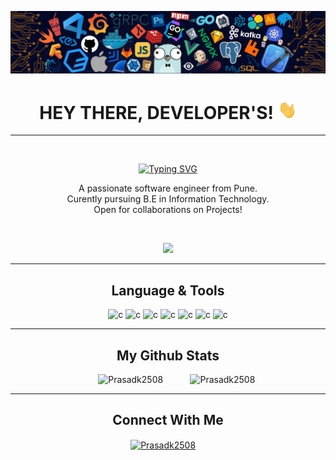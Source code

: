 <p align="center"> <img src="https://github.com/bhaumikmaan/bhaumikmaan/blob/main/banner.png" /> </p>
<h1 align="center">HEY THERE, DEVELOPER'S! <img src="https://github.com/ABSphreak/ABSphreak/blob/master/gifs/Hi.gif" width="30px"height="30px">
</h1> 
<hr>
<div align="center">  <span>‎‎‎‎‎‎‎‎‎‎‎‎‎‎‎‎‎‎‎‎‎</span>

[![Typing SVG](https://readme-typing-svg.herokuapp.com?color=%bfff&size=26&font=Times+New+Roman&center=true&lines=Hey!+This+is+Prasad+Kurale;I'm+a+Python+Developer;An+Open+Source+Enthusiast)](https://git.io/typing-svg)
</div> 
<p align="center">
A passionate software engineer from Pune.<br>
Curently pursuing B.E in Information Technology. <br> 
Open for collaborations on Projects!
</p><br>

<p align="center"> 
  <img src="https://profile-counter.glitch.me/Prasadk2508/count.svg" />
</p>
<hr>
<h2 align="center"> Language & Tools </h2>

<p align="center"> 
<img src="https://img.icons8.com/?size=96&id=20909&format=png" alt="c" width="40" height="40"/>
<img src="https://img.icons8.com/?size=96&id=21278&format=png" alt="c" width="40" height="40"/>
<img src="https://img.icons8.com/?size=96&id=108784&format=png" alt="c" width="40" height="40"/>
<img src="https://img.icons8.com/?size=96&id=13441&format=png" alt="c" width="40" height="40"/>
<img src="https://img.icons8.com/?size=96&id=J0SgMWzAxqFj&format=png" alt="c" width="40" height="40"/>
<img src="https://img.icons8.com/?size=96&id=Pd2x9GWu9ovX&format=png" alt="c" width="40" height="40"/>
<img src="https://img.icons8.com/?size=96&id=0fGIa9F35rk7&format=png" alt="c" width="40" height="40"/>
</p>
<hr>
<h2 align="center"> My Github Stats </h2>
<p align="center">
&nbsp; &nbsp; &nbsp; &nbsp;<img src="https://github-readme-stats.vercel.app/api/top-langs/?username=Prasadk2508&langs_count=8&theme=react-dark&show_icons=true&locale=en&layout=compact" alt="Prasadk2508" />
  &nbsp; &nbsp; &nbsp; &nbsp; &nbsp;
<img src="https://github-readme-stats.vercel.app/api?username=Prasadk2508&theme=react-dark&show_icons=true&locale=en" alt="Prasadk2508" />
</p>
<hr>
<h2 align="center"> Connect With Me </h2>
<p align="center">
<a href="https://linkedin.com/in/prasad-kurale" target="blank"><img align="center" src="https://raw.githubusercontent.com/rahuldkjain/github-profile-readme-generator/master/src/images/icons/Social/linked-in-alt.svg" alt="Prasadk2508" height="30" width="40" /></a>
&nbsp; &nbsp;
</p>
